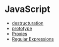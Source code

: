 # JavaScript

- [destructuration](/JavaScript/Lenguage/other/destructuration.js)
- [prototype](/JavaScript/Lenguage/other/object-prototype.js)
- [Proxies](/JavaScript/Lenguage/other/proxies.js)
- [Regular Expressions](/JavaScript/Lenguage/other/regular-expressions.js)
